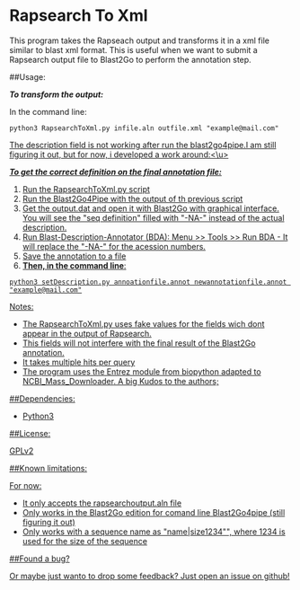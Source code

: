 # Rapsearch To Xml



This program takes the Rapseach output and transforms it in a xml file similar to blast xml format.
This is useful when we want to submit a Rapsearch output file to Blast2Go to perform the annotation step.



##Usage:


___To transform the output:___


In the command line:
<pre><code>python3 RapsearchToXml.py infile.aln outfile.xml "example@mail.com"
</code></pre>


<u>The description field is not working after run the blast2go4pipe.I am still figuring it out, but for now, i developed a work around:<\u>

 
___To get the correct definition on the final annotation file:___


1. Run the RapsearchToXml.py script
2. Run the Blast2Go4Pipe with the output of th previous script
3. Get the output.dat and open it with Blast2Go with graphical interface. You will see the "seq definition" filled with "-NA-" instead of the actual description. 
4. Run Blast-Description-Annotator (BDA): Menu >> Tools >> Run BDA - It will replace the "-NA-" for the acession numbers.
5. Save the annotation to a file
6. **Then, in  the command line**:

<pre><code>python3 setDescription.py annoationfile.annot newannotationfile.annot "example@mail.com"
</code></pre>


Notes:

+ The RapsearchToXml.py uses fake values for the fields wich dont appear in the output of Rapsearch.
+ This fields will not interfere with the final result of the Blast2Go annotation.
+ It takes multiple hits per query
+ The program uses the Entrez module from [biopython](https://github.com/biopython/biopython) adapted to [NCBI_Mass_Downloader](https://github.com/StuntsPT/NCBI_Mass_Downloader). A big Kudos to the authors;

##Dependencies:

+ Python3



##License:

GPLv2



##Known limitations:

For now:
+ It only accepts the rapsearchoutput.aln file
+ Only works in the Blast2Go edition for comand line Blast2Go4pipe (still figuring it out)
+ Only works with a sequence name as "name|size1234"", where 1234 is used for the size of the sequence




##Found a bug?

Or maybe just wanto to drop some feedback? Just open an issue on github!
   
